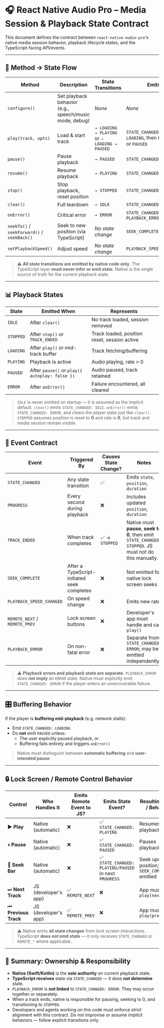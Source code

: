 # 🎧 React Native Audio Pro – Media Session & Playback State Contract

This document defines the contract between `react-native-audio-pro`'s native media session behavior, playback lifecycle states, and the TypeScript-facing API/events.

---

## 🧩 Method → State Flow

| Method | Description | State Transitions | Emits |
|--------|-------------|-------------------|--------|
| `configure()` | Set playback behavior (e.g., speech/music mode, debug) | _None_ | _None_ |
| `play(track, opts)` | Load & start track | `→ LOADING → PLAYING` or `→ LOADING → PAUSED` | `STATE_CHANGED: LOADING`, then `PLAYING` or `PAUSED` |
| `pause()` | Pause playback | `→ PAUSED` | `STATE_CHANGED: PAUSED` |
| `resume()` | Resume playback | `→ PLAYING` | `STATE_CHANGED: PLAYING` |
| `stop()` | Stop playback, reset position | `→ STOPPED` | `STATE_CHANGED: STOPPED` |
| `clear()` | Full teardown | `→ IDLE` | `STATE_CHANGED: IDLE` |
| `onError()` | Critical error | `→ ERROR` | `STATE_CHANGED: ERROR`, `PLAYBACK_ERROR` |
| `seekTo()` / `seekForward()` / `seekBack()` | Seek to new position (via TypeScript) | _No state change_ | `SEEK_COMPLETE` |
| `setPlaybackSpeed()` | Adjust speed | _No state change_ | `PLAYBACK_SPEED_CHANGED` |

> ⚠️ **All state transitions are emitted by native code only**. The TypeScript layer **must never infer or emit state**.
> Native is the single source of truth for the current playback state.

---

## 📊 Playback States

| State | Emitted When | Represents |
|-------|--------------|------------|
| `IDLE` | After `clear()` | No track loaded, session removed |
| `STOPPED` | After `stop()` or `TRACK_ENDED` | Track loaded, position reset, session active |
| `LOADING` | After `play()` or mid-track buffer | Track fetching/buffering |
| `PLAYING` | Playback is active | Audio playing, rate > 0 |
| `PAUSED` | After `pause()` or `play({ autoplay: false })` | Audio paused, track retained |
| `ERROR` | After `onError()` | Failure encountered, all cleared |

> `IDLE` is never emitted on startup — it is assumed as the implicit default.
> `clear()` emits `STATE_CHANGED: IDLE`.
> `onError()` emits `STATE_CHANGED: ERROR`, and clears the player state just like `clear()`.
> `STOPPED` assumes position is reset to **0** and rate is **0**, but track and media session remain visible.

---

## 📡 Event Contract

| Event | Triggered By | Causes State Change? | Notes |
|-------|--------------|-----------------------|-------|
| `STATE_CHANGED` | Any state transition | ✅ | Emits `state`, `position`, `duration` |
| `PROGRESS` | Every second during playback | ❌ | Includes updated `position`, `duration` |
| `TRACK_ENDED` | When track completes | ✅ → `STOPPED` | Native must **pause**, **seek to 0**, then emit `STATE_CHANGED: STOPPED`. JS must not do this manually. |
| `SEEK_COMPLETE` | After a TypeScript-initiated seek completes | ❌ | Not emitted for native lock screen seeks |
| `PLAYBACK_SPEED_CHANGED` | On speed change | ❌ | Emits new rate |
| `REMOTE_NEXT` / `REMOTE_PREV` | Lock screen buttons | ❌ | Developer's app must handle and call `play()` |
| `PLAYBACK_ERROR` | On non-fatal error | ❌ | Separate from `STATE_CHANGED: ERROR`; may be emitted independently |

> ⚠️ **Playback errors and playback state are separate**.
> `PLAYBACK_ERROR` does **not imply** an `ERROR` state.
> Native must explicitly emit `STATE_CHANGED: ERROR` if the player enters an unrecoverable failure.

---

## 🎛 Buffering Behavior

If the player is **buffering mid-playback** (e.g. network stalls):
- Emit `STATE_CHANGED: LOADING`
- Do **not** emit `PAUSED` unless:
  - The user explicitly paused playback, or
  - Buffering fails entirely and triggers `onError()`

> Native must distinguish between **automatic buffering** and **user-intended pause**.

---

## 🔒 Lock Screen / Remote Control Behavior

| Control | Who Handles It | Emits Remote Event to JS? | Emits State Event? | Resulting State / Behavior |
|---------|----------------|----------------------------|--------------------|-----------------------------|
| ▶️ **Play** | Native (automatic) | ❌ | ✅ `STATE_CHANGED: PLAYING` | Resumes playback |
| ⏸ **Pause** | Native (automatic) | ❌ | ✅ `STATE_CHANGED: PAUSED` | Pauses playback |
| 📍 **Seek Bar** | Native (automatic) | ❌ | ✅ `STATE_CHANGED: PLAYING/PAUSED` in next `PROGRESS` | Seek updates position; no `SEEK_COMPLETE` emitted |
| ⏭ **Next Track** | JS (developer's app) | ✅ `REMOTE_NEXT` | ❌ | App must call `play(nextTrack)` |
| ⏮ **Previous Track** | JS (developer's app) | ✅ `REMOTE_PREV` | ❌ | App must call `play(prevTrack)` |

> ⚠️ Native emits **all state changes** from lock screen interactions.
> TypeScript **does not emit state** — it only receives `STATE_CHANGED` or `REMOTE_*` where applicable.

---

## 🔐 Summary: Ownership & Responsibility

- **Native (Swift/Kotlin)** is the **sole authority** on current playback state.
- **TypeScript receives** state via `STATE_CHANGED` — it does **not determine** state.
- `PLAYBACK_ERROR` is **not linked** to `STATE_CHANGED: ERROR`. They may occur together or separately.
- When a track ends, native is responsible for pausing, seeking to 0, and transitioning to `STOPPED`.
- Developers and agents working on this code must enforce strict alignment with this contract. Do not improvise or assume implicit behaviors — follow explicit transitions only.
